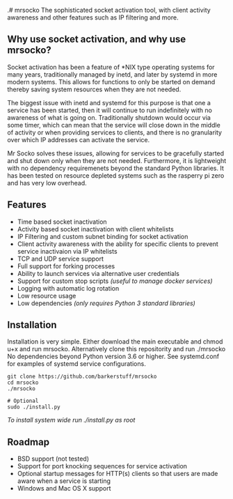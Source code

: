 .# mrsocko
The sophisticated socket activation tool, with client activity awareness and other features such as IP filtering and more.

## Why use socket activation, and why use mrsocko? 
Socket activation has been a feature of *NIX type operating systems for many years, traditionally managed by inetd, and later by systemd in more modern systems.  This allows for functions to only be started on demand thereby saving system resources when they are not needed. 

The biggest issue with inetd and systemd for this purpose is that one a service has been started, then it will continue to run indefinitely with no awareness of what is going on.  Traditionally shutdown would occur via some timer, which can mean that the service will close down in the middle of activity or when providing services to clients, and there is no granularity over which IP addresses can activate the service.

Mr Socko solves these issues, allowing for services to be gracefully started and shut down only when they are not needed.  Furthermore, it is lightweight with no dependency requiremenets beyond the standard Python libraries. It has been tested on resource depleted systems such as the rasperry pi zero and has very low overhead.

## Features
- Time based socket inactivation
- Activity based socket inactivation with client whitelists
- IP Filtering and custom subnet binding for socket activation
- Client activity awareness with the ability for specific clients to prevent service inactivaion via IP whitelists 
- TCP and UDP service support
- Full support for forking processes
- Ability to launch services via alternative user credentials
- Support for custom stop scripts *(useful to manage docker services)*
- Logging with automatic log rotation
- Low resource usage
- Low dependencies *(only requires Python 3 standard libraries)*

## Installation
Installation is very simple.  Either download the main executable and chmod u+x and run mrsocko. 
Alternatively clone this repositority and run ./mrsocko
No dependencies beyond Python version 3.6 or higher.
See systemd.conf for examples of systemd service configurations.

```
git clone https://github.com/barkerstuff/mrsocko
cd mrsocko
./mrsocko
```

```
# Optional
sudo ./install.py
```

*To install system wide run ./install.py as root*

## Roadmap
- BSD support (not tested) 
- Support for port knocking sequences for service activation
- Optional startup messages for HTTP(s) clients so that users are made aware when a service is starting
- Windows and Mac OS X support
